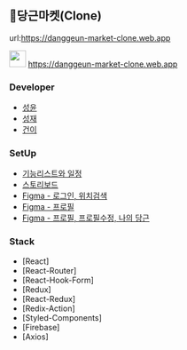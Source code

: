 ## 🥕당근마켓(Clone)
url:https://danggeun-market-clone.web.app


<img src="https://user-images.githubusercontent.com/49800442/102696864-ee80f380-4274-11eb-8663-49e80ae990a8.png" width='30' height='30' /> https://danggeun-market-clone.web.app
### Developer

- [성윤](https://github.com/sungyun6789)
- [성재](https://github.com/stjae)
- [건이](https://github.com/designagune)

### SetUp

- [기능리스트와 일정](https://docs.google.com/spreadsheets/d/1VK7sS9dsnflOHcjKx3gA4v0eiZjsmXQ4ujO0o1Dpgzw/edit#gid=0)
- [스토리보드](https://docs.google.com/presentation/d/1Beo0w6yuqUbI_hkpOvtZcjEP-LNY0r86GQ9obX7zVBk/edit#slide=id.gac9048d8c5_0_49)
- [Figma - 로그인, 위치검색](https://www.figma.com/file/MT0GvguLZRFQ1hd14yT2xL/Dangun?node-id=0%3A1)
- [Figma - 프로필](https://www.figma.com/file/KViW9jZ3vjDb1MjaklDg3r/Untitled?node-id=0%3A1)
- [Figma - 프로필, 프로필수정, 나의 당근](https://www.figma.com/file/IL2j9rd338DbZlXTgipAjX/mydangguen?node-id=0%3A1)

### Stack

- [React]
- [React-Router]
- [React-Hook-Form]
- [Redux]
- [React-Redux]
- [Redix-Action]
- [Styled-Components]
- [Firebase]
- [Axios]
